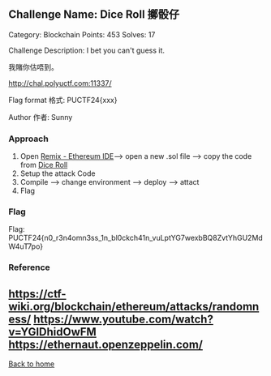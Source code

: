 ## Challenge Name: Dice Roll 擲骰仔
Category: Blockchain
Points: 453
Solves: 17

Challenge Description: 
I bet you can't guess it.

我賭你估唔到。

http://chal.polyuctf.com:11337/

Flag format 格式: PUCTF24{xxx}

Author 作者: Sunny

### Approach

1. Open [Remix - Ethereum IDE](https://remix.ethereum.org/#lang=en&optimize=false&runs=200&evmVersion=null&version=soljson-v0.8.24+commit.e11b9ed9.js)--> open a new .sol file --> copy the code from [Dice Roll](http://chal.polyuctf.com:11337/level/0x0A14079e1215a4758Aa0215B50581A225930f721)
2. Setup the attack Code
3. Compile --> change environment --> deploy --> attact
4. Flag


### Flag
Flag: PUCTF24{n0_r3n4omn3ss_1n_bl0ckch41n_vuLptYG7wexbBQ8ZvtYhGU2MdW4uT7po}

### Reference
https://ctf-wiki.org/blockchain/ethereum/attacks/randomness/
https://www.youtube.com/watch?v=YGIDhidOwFM
https://ethernaut.openzeppelin.com/
---
[Back to home](<link>)
